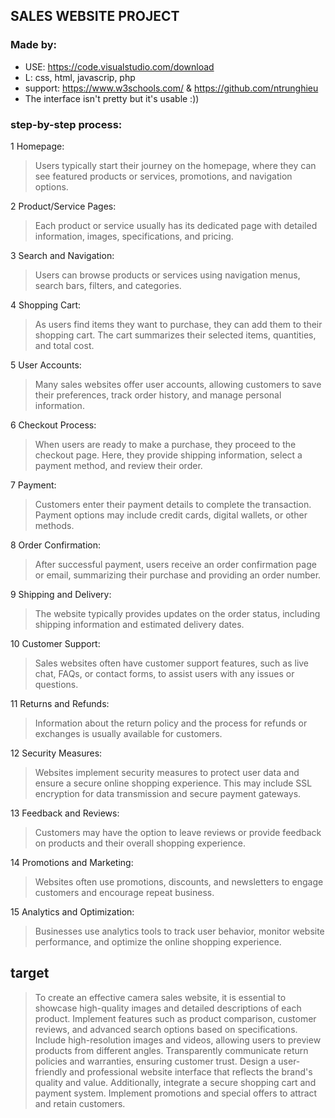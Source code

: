## SALES WEBSITE PROJECT
### Made by:
- USE: https://code.visualstudio.com/download
- L: css, html, javascrip, php
- support: https://www.w3schools.com/ & https://github.com/ntrunghieu
- The interface isn't pretty but it's usable :))
### step-by-step process:
1 Homepage:
> Users typically start their journey on the homepage, where they can see featured products or services, promotions, and navigation options.
    
2 Product/Service Pages:
> Each product or service usually has its dedicated page with detailed information, images, specifications, and pricing.

3 Search and Navigation:
> Users can browse products or services using navigation menus, search bars, filters, and categories.

4 Shopping Cart:
> As users find items they want to purchase, they can add them to their shopping cart. The cart summarizes their selected items, quantities, and total cost.

5 User Accounts:
> Many sales websites offer user accounts, allowing customers to save their preferences, track order history, and manage personal information.

6 Checkout Process:
> When users are ready to make a purchase, they proceed to the checkout page. Here, they provide shipping information, select a payment method, and review their order.

7 Payment:
> Customers enter their payment details to complete the transaction. Payment options may include credit cards, digital wallets, or other methods.

8 Order Confirmation:
> After successful payment, users receive an order confirmation page or email, summarizing their purchase and providing an order number.

9 Shipping and Delivery:
> The website typically provides updates on the order status, including shipping information and estimated delivery dates.

10 Customer Support:
> Sales websites often have customer support features, such as live chat, FAQs, or contact forms, to assist users with any issues or questions.

11 Returns and Refunds:
> Information about the return policy and the process for refunds or exchanges is usually available for customers.

12 Security Measures:
> Websites implement security measures to protect user data and ensure a secure online shopping experience. This may include SSL encryption for data transmission and secure payment gateways.

13 Feedback and Reviews:
> Customers may have the option to leave reviews or provide feedback on products and their overall shopping experience.

14 Promotions and Marketing:
> Websites often use promotions, discounts, and newsletters to engage customers and encourage repeat business.

15 Analytics and Optimization:
> Businesses use analytics tools to track user behavior, monitor website performance, and optimize the online shopping experience.

## target
> To create an effective camera sales website, it is essential to showcase high-quality images and detailed descriptions of each product. Implement features such as product comparison, customer reviews, and advanced search options based on specifications. Include high-resolution images and videos, allowing users to preview products from different angles. Transparently communicate return policies and warranties, ensuring customer trust. Design a user-friendly and professional website interface that reflects the brand's quality and value. Additionally, integrate a secure shopping cart and payment system. Implement promotions and special offers to attract and retain customers.
